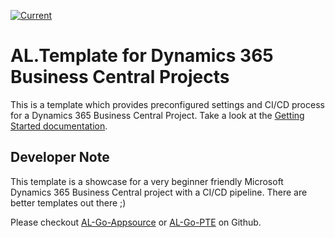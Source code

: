 [![Current](https://github.com/juliandittmann/AL.Template/actions/workflows/current.yml/badge.svg)](https://github.com/juliandittmann/AL.Template/actions/workflows/current.yml)

# AL.Template for Dynamics 365 Business Central Projects

This is a template which provides preconfigured settings and CI/CD process for a Dynamics 365 Business Central Project. Take a look at the [Getting Started documentation](https://github.com/juliandittmann/AL.BingMapsSDK/blob/master/Docs/Getting%20Started.md).

## Developer Note

This template is a showcase for a very beginner friendly Microsoft Dynamics 365 Business Central project with a CI/CD pipeline.
There are better templates out there ;) 

Please checkout [AL-Go-Appsource](https://github.com/microsoft/AL-Go-AppSource) or [AL-Go-PTE](https://github.com/microsoft/AL-Go-PTE) on Github.